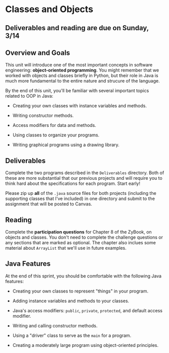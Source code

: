 
# Classes and Objects

## Deliverables and reading are due on Sunday, 3/14

## Overview and Goals
This unit will introduce one of the most important concepts in software engineering: **object-oriented programming**. You might remember that we worked with objects and classes
briefly in Python, but their role in Java is much more fundamental to the entire nature and strucure of the language.

By the end of this unit, you'll be familiar with several important topics related to OOP in Java:

- Creating your own classes with instance variables and methods.

- Writing constructor methods.

- Access modifiers for data and methods.

- Using classes to organize your programs.

- Writing graphical programs using a drawing library.


## Deliverables

Complete the two programs described in the `Deliverables` directory. Both of these are more substantial that our previous projects and will require you to think hard about
the specifications for each program. Start early!

Please zip up **all** of the `.java` source files for both projects (including the supporting classes that I've included) in one directory and submit to the assignment that will be posted to Canvas. 


## Reading

Complete the **participation questions** for Chapter 8 of the ZyBook, on objects and classes. You don't need to complete the challenge questions or any sections that are marked as optional. The chapter also inclues some material about `ArrayList` that we'll use in future examples.


## Java Features

At the end of this sprint, you should be comfortable with the following Java features:

- Creating your own classes to represent "things" in your program.

- Adding instance variables and methods to your classes.

- Java's access modifiers: `public`, `private`, `protected`, and default access modifier.

- Writing and calling constructor methods.

- Using a "driver" class to serve as the `main` for a program.

- Creating a moderately large program using object-oriented principles.
